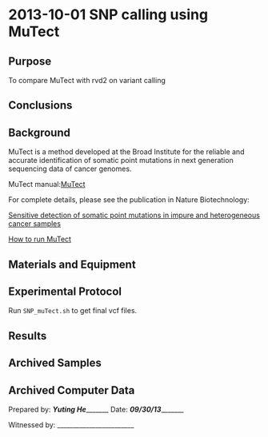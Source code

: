2013-10-01 SNP calling using MuTect
==============================

Purpose
------------
To compare MuTect with rvd2 on variant calling

Conclusions
-----------------


Background
----------------
MuTect is a method developed at the Broad Institute for the reliable and accurate identification of somatic point mutations in next generation sequencing data of cancer genomes.

MuTect manual:[MuTect](http://www.broadinstitute.org/cancer/cga/mutect)

For complete details, please see the publication in Nature Biotechnology:

[Sensitive detection of somatic point mutations in impure and heterogeneous cancer samples](http://www.nature.com/nbt/journal/v31/n3/abs/nbt.2514.html)

[How to run MuTect](http://www.broadinstitute.org/cancer/cga/mutect_run)

Materials and Equipment
------------------------------

Experimental Protocol
---------------------------
Run `SNP_muTect.sh` to get final vcf files.

Results
-----------


Archived Samples
-------------------------

Archived Computer Data
------------------------------


Prepared by: _____Yuting He____________     Date: _______09/30/13______________


Witnessed by: ________________________
